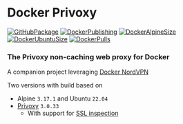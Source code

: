 # Docker Privoxy

[![GitHubPackage][GitHubPackageBadge]][GitHubPackageLink]
[![DockerPublishing][DockerPublishingBadge]][DockerLink]
[![DockerAlpineSize][DockerSizeAlpineBadge]][DockerLink]
[![DockerUbuntuSize][DockerSizeUbuntuBadge]][DockerLink]
[![DockerPulls][DockerPullsBadge]][DockerLink]

### The Privoxy non-caching web proxy for Docker

A companion project leveraging [Docker NordVPN](https://github.com/tmknight/docker-nordvpn)

Two versions with build based on

- Alpine `3.17.1` and Ubuntu `22.04`
- [Privoxy](https://www.privoxy.org/) `3.0.33`
  - With support for [SSL inspection](https://www.privoxy.org/faq/misc.html#SSL) 

[GitHubPackageBadge]: https://github.com/tmknight/docker-privoxy/actions/workflows/github-package.yml/badge.svg
[GitHubPackageLink]: https://github.com/tmknight/docker-privoxy/pkgs/container/privoxy
[DockerPublishingBadge]: https://github.com/tmknight/docker-privoxy/actions/workflows/docker-publish.yml/badge.svg
[DockerPullsBadge]: https://badgen.net/docker/pulls/tmknight88/privoxy?icon=docker&label=Docker+Pulls&labelColor=black&color=green
[DockerSizeAlpineBadge]: https://badgen.net/docker/size/tmknight88/privoxy/1.1.2-alpine?icon=docker&label=Alpine+Size&labelColor=black&color=green
[DockerSizeUbuntuBadge]: https://badgen.net/docker/size/tmknight88/privoxy/1.1.2-ubuntu?icon=docker&label=Ubuntu+Size&labelColor=black&color=green
[DockerLink]: https://hub.docker.com/r/tmknight88/privoxy
